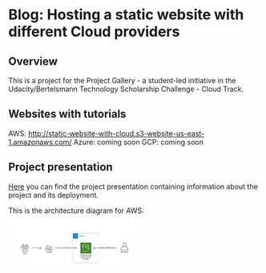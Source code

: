 # Blog: Hosting a static website with different Cloud providers

## Overview

This is a project for the Project Gallery - a student-led initiative in the Udacity/Bertelsmann Technology Scholarship Challenge - Cloud Track.

## Websites with tutorials
AWS: http://static-website-with-cloud.s3-website-us-east-1.amazonaws.com/
Azure: coming soon
GCP: coming soon

## Project presentation
[Here](./project-presentation.pptx) you can find the project presentation containing information about the project and its deployment.

This is the architecture diagram for AWS: <img src="img/aws-architecture-diagram.jpeg" width=50% height=50%>

